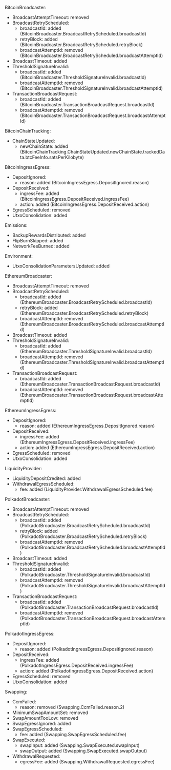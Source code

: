 BitcoinBroadcaster:
  - BroadcastAttemptTimeout: removed
  - BroadcastRetryScheduled:
    - broadcastId: added (BitcoinBroadcaster.BroadcastRetryScheduled.broadcastId)
    - retryBlock: added (BitcoinBroadcaster.BroadcastRetryScheduled.retryBlock)
    - broadcastAttemptId: removed (BitcoinBroadcaster.BroadcastRetryScheduled.broadcastAttemptId)
  - BroadcastTimeout: added
  - ThresholdSignatureInvalid:
    - broadcastId: added (BitcoinBroadcaster.ThresholdSignatureInvalid.broadcastId)
    - broadcastAttemptId: removed (BitcoinBroadcaster.ThresholdSignatureInvalid.broadcastAttemptId)
  - TransactionBroadcastRequest:
    - broadcastId: added (BitcoinBroadcaster.TransactionBroadcastRequest.broadcastId)
    - broadcastAttemptId: removed (BitcoinBroadcaster.TransactionBroadcastRequest.broadcastAttemptId)

BitcoinChainTracking:
  - ChainStateUpdated:
    - newChainState: added (BitcoinChainTracking.ChainStateUpdated.newChainState.trackedData.btcFeeInfo.satsPerKilobyte)

BitcoinIngressEgress:
  - DepositIgnored:
    - reason: added (BitcoinIngressEgress.DepositIgnored.reason)
  - DepositReceived:
    - ingressFee: added (BitcoinIngressEgress.DepositReceived.ingressFee)
    - action: added (BitcoinIngressEgress.DepositReceived.action)
  - EgressScheduled: removed
  - UtxoConsolidation: added

Emissions:
  - BackupRewardsDistributed: added
  - FlipBurnSkipped: added
  - NetworkFeeBurned: added

Environment:
  - UtxoConsolidationParametersUpdated: added

EthereumBroadcaster:
  - BroadcastAttemptTimeout: removed
  - BroadcastRetryScheduled:
    - broadcastId: added (EthereumBroadcaster.BroadcastRetryScheduled.broadcastId)
    - retryBlock: added (EthereumBroadcaster.BroadcastRetryScheduled.retryBlock)
    - broadcastAttemptId: removed (EthereumBroadcaster.BroadcastRetryScheduled.broadcastAttemptId)
  - BroadcastTimeout: added
  - ThresholdSignatureInvalid:
    - broadcastId: added (EthereumBroadcaster.ThresholdSignatureInvalid.broadcastId)
    - broadcastAttemptId: removed (EthereumBroadcaster.ThresholdSignatureInvalid.broadcastAttemptId)
  - TransactionBroadcastRequest:
    - broadcastId: added (EthereumBroadcaster.TransactionBroadcastRequest.broadcastId)
    - broadcastAttemptId: removed (EthereumBroadcaster.TransactionBroadcastRequest.broadcastAttemptId)

EthereumIngressEgress:
  - DepositIgnored:
    - reason: added (EthereumIngressEgress.DepositIgnored.reason)
  - DepositReceived:
    - ingressFee: added (EthereumIngressEgress.DepositReceived.ingressFee)
    - action: added (EthereumIngressEgress.DepositReceived.action)
  - EgressScheduled: removed
  - UtxoConsolidation: added

LiquidityProvider:
  - LiquidityDepositCredited: added
  - WithdrawalEgressScheduled:
    - fee: added (LiquidityProvider.WithdrawalEgressScheduled.fee)

PolkadotBroadcaster:
  - BroadcastAttemptTimeout: removed
  - BroadcastRetryScheduled:
    - broadcastId: added (PolkadotBroadcaster.BroadcastRetryScheduled.broadcastId)
    - retryBlock: added (PolkadotBroadcaster.BroadcastRetryScheduled.retryBlock)
    - broadcastAttemptId: removed (PolkadotBroadcaster.BroadcastRetryScheduled.broadcastAttemptId)
  - BroadcastTimeout: added
  - ThresholdSignatureInvalid:
    - broadcastId: added (PolkadotBroadcaster.ThresholdSignatureInvalid.broadcastId)
    - broadcastAttemptId: removed (PolkadotBroadcaster.ThresholdSignatureInvalid.broadcastAttemptId)
  - TransactionBroadcastRequest:
    - broadcastId: added (PolkadotBroadcaster.TransactionBroadcastRequest.broadcastId)
    - broadcastAttemptId: removed (PolkadotBroadcaster.TransactionBroadcastRequest.broadcastAttemptId)

PolkadotIngressEgress:
  - DepositIgnored:
    - reason: added (PolkadotIngressEgress.DepositIgnored.reason)
  - DepositReceived:
    - ingressFee: added (PolkadotIngressEgress.DepositReceived.ingressFee)
    - action: added (PolkadotIngressEgress.DepositReceived.action)
  - EgressScheduled: removed
  - UtxoConsolidation: added

Swapping:
  - CcmFailed:
    - reason: removed (Swapping.CcmFailed.reason.2)
  - MinimumSwapAmountSet: removed
  - SwapAmountTooLow: removed
  - SwapEgressIgnored: added
  - SwapEgressScheduled:
    - fee: added (Swapping.SwapEgressScheduled.fee)
  - SwapExecuted:
    - swapInput: added (Swapping.SwapExecuted.swapInput)
    - swapOutput: added (Swapping.SwapExecuted.swapOutput)
  - WithdrawalRequested:
    - egressFee: added (Swapping.WithdrawalRequested.egressFee)
